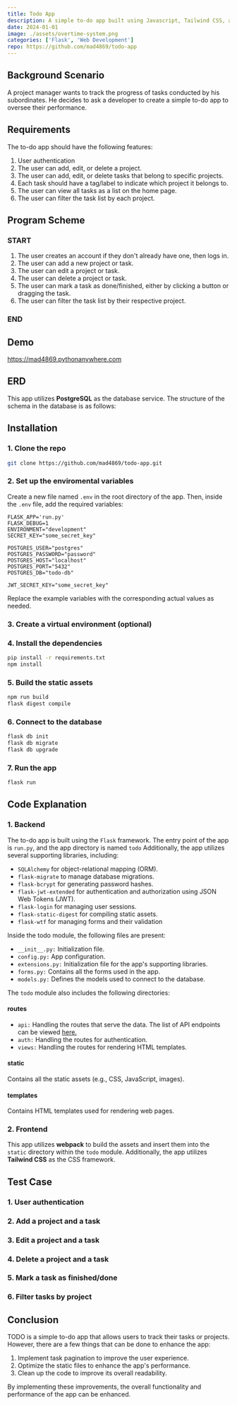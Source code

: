 ```yaml
---
title: Todo App
description: A simple to-do app built using Javascript, Tailwind CSS, and Flask.
date: 2024-01-01
image: ./assets/overtime-system.png
categories: ['Flask', 'Web Development']
repo: https://github.com/mad4869/todo-app
---
```

## Background Scenario

A project manager wants to track the progress of tasks conducted by his subordinates. He decides to ask a developer to create a simple to-do app to oversee their performance.

## Requirements

The to-do app should have the following features:

1. User authentication
2. The user can add, edit, or delete a project.
3. The user can add, edit, or delete tasks that belong to specific projects.
4. Each task should have a tag/label to indicate which project it belongs to.
5. The user can view all tasks as a list on the home page.
6. The user can filter the task list by each project.

## Program Scheme

<!-- ![A flowchart image that explains how the program runs](docs/user-journey-flowchart.jpg) -->

### START

1. The user creates an account if they don't already have one, then logs in.
2. The user can add a new project or task.
3. The user can edit a project or task.
4. The user can delete a project or task.
5. The user can mark a task as done/finished, either by clicking a button or dragging the task.
6. The user can filter the task list by their respective project.

### END

## Demo

<https://mad4869.pythonanywhere.com>

## ERD

This app utilizes __PostgreSQL__ as the database service. The structure of the schema in the database is as follows:
<!-- ![Entity Relationship Diagram](docs/erd.png) -->

## Installation

### 1. Clone the repo

```bash
git clone https://github.com/mad4869/todo-app.git
```

### 2. Set up the enviromental variables

Create a new file named `.env` in the root directory of the app. Then, inside the `.env` file, add the required variables:

```env
FLASK_APP='run.py'
FLASK_DEBUG=1
ENVIRONMENT="development"
SECRET_KEY="some_secret_key"

POSTGRES_USER="postgres"
POSTGRES_PASSWORD="password"
POSTGRES_HOST="localhost"
POSTGRES_PORT="5432"
POSTGRES_DB="todo-db"

JWT_SECRET_KEY="some_secret_key"
```

Replace the example variables with the corresponding actual values as needed.

### 3. Create a virtual environment (optional)

### 4. Install the dependencies

```bash
pip install -r requirements.txt
npm install
```

### 5. Build the static assets

```bash
npm run build
flask digest compile
```

### 6. Connect to the database

```bash
flask db init
flask db migrate
flask db upgrade
```

### 7. Run the app

```bash
flask run
```

## Code Explanation

### 1. Backend

The to-do app is built using the `Flask` framework. The entry point of the app is `run.py`, and the app directory is named `todo` Additionally, the app utilizes several supporting libraries, including:

- `SQLAlchemy` for object-relational mapping (ORM).
- `flask-migrate` to manage database migrations.
- `flask-bcrypt` for generating password hashes.
- `flask-jwt-extended` for authentication and authorization using JSON Web Tokens (JWT).
- `flask-login` for managing user sessions.
- `flask-static-digest` for compiling static assets.
- `flask-wtf` for managing forms and their validation

Inside the todo module, the following files are present:

- `__init__.py:` Initialization file.
- `config.py:` App configuration.
- `extensions.py:` Initialization file for the app's supporting libraries.
- `forms.py:` Contains all the forms used in the app.
- `models.py:` Defines the models used to connect to the database.

The `todo` module also includes the following directories:

#### routes

- `api:` Handling the routes that serve the data. The list of API endpoints can be viewed [here.](https://documenter.getpostman.com/view/11633108/2s93zH2eWg)
- `auth:` Handling the routes for authentication.
- `views:` Handling the routes for rendering HTML templates.

#### static

Contains all the static assets (e.g., CSS, JavaScript, images).

#### templates

Contains HTML templates used for rendering web pages.

### 2. Frontend

This app utilizes __webpack__ to build the assets and insert them into the `static` directory within the `todo` module. Additionally, the app utilizes __Tailwind CSS__ as the CSS framework.

## Test Case

### 1. User authentication

<!-- ![User login](docs/test/login-1.png) -->
<!-- ![User login successfully](docs/test/login-2.png) -->

### 2. Add a project and a task

<!-- ![Add a project](docs/test/add-project-1.png) -->
<!-- ![Add a task](docs/test/add-task-1.png) -->
<!-- ![Add a task successfully](docs/test/add-task-2.png) -->

### 3. Edit a project and a task

<!-- ![Edit a task](docs/test/edit-task-1.png) -->
<!-- ![Edit a task successfully](docs/test/edit-task-2.png) -->
<!-- ![Edit a project](docs/test/edit-project-1.png) -->
<!-- ![Edit a project successfully](docs/test/edit-project-2.png) -->

### 4. Delete a project and a task

<!-- ![Delete a task](docs/test/delete-task-1.png) -->
<!-- ![Delete a task successfully](docs/test/delete-task-2.png) -->
<!-- ![Delete a project](docs/test/delete-project-1.png) -->
<!-- ![Delete a project successfully](docs/test/delete-project-2.png) -->

### 5. Mark a task as finished/done

<!-- ![Mark a task as finished](docs/test/mark-as-done.png) -->

### 6. Filter tasks by project

<!-- ![Filter tasks by project](docs/test/filter-1.png) -->
<!-- ![Filter tasks by project](docs/test/filter-2.png) -->

## Conclusion

TODO is a simple to-do app that allows users to track their tasks or projects. However, there are a few things that can be done to enhance the app:

1. Implement task pagination to improve the user experience.
2. Optimize the static files to enhance the app's performance.
3. Clean up the code to improve its overall readability.

By implementing these improvements, the overall functionality and performance of the app can be enhanced.
